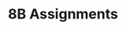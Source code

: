 ---
title: 8B Assignments
layout: assignments
description: >-
  The following links contain assignment descriptions.
intro:
  blurbs:
    - image: /img/illustrations-coffee.svg
      text: >
        Speaking I Rough Draft
      link: sks/fall2023/8B-english/roughdraft/
      disabled:
    - image: /img/illustrations-coffee.svg
      text: >
        Speaking I
      link: sks/fall2023/8B-english/assignment1/
      disabled:
    - image: /img/illustrations-coffee-gear.svg
      text: >
        Writing I
      link: sks/fall2023/8B-english/assignment2/
      disabled:
    - image: /img/illustrations-coffee-gear.svg
      text: >
        Writing I Corrections
      link: sks/fall2023/8B-english/essay-corrections/
      disabled:
    - image: /img/illustrations-tutorials.svg
      text: >
        Speaking II Rough Draft
      link: sks/fall2023/8B-english/roughdraft2/
      disabled:  
    - image: /img/illustrations-tutorials.svg
      text: >
        Speaking II
      link: sks/fall2023/8B-english/assignment3/
      disabled:
    - image: /img/illustrations-meeting-space.svg
      text: >
        Writing II
      link: sks/fall2023/8B-english/assignment4/
      disabled: disabled
    - image: /img/illustrations-meeting-space.svg
      text: >
        Writing II Corrections
      link: sks/fall2023/8B-english/essay-corrections-2/
      disabled:
---